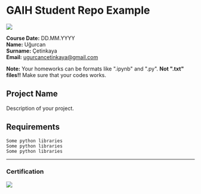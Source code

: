 # GAIH Student Repo Example
![](img/logo.png)

**Course Date:** DD.MM.YYYY  
**Name:** Uğurcan  
**Surname:** Çetinkaya  
**Email:** ugurcancetinkaya@gmail.com  

**Note:** Your homeworks can be formats like ".ipynb" and ".py". **Not ".txt" files!!** Make sure that your codes works.  

## Project Name
Description of your project.

## Requirements
```
Some python libraries
Some python libraries
Some python libraries
```
---

### Certification
![](img/certificate_ex.png)

